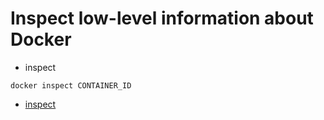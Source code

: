 # Inspect low-level information about Docker

* inspect

```
docker inspect CONTAINER_ID
```

* [inspect](https://docs.docker.com/engine/reference/commandline/inspect/)


